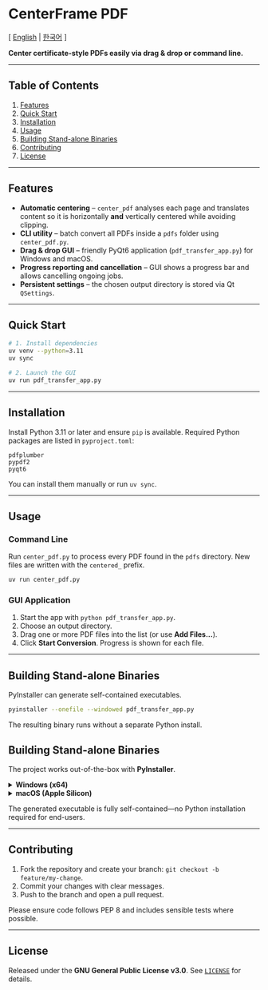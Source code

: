 # CenterFrame PDF

[ [English](README.md) | [한국어](README.ko.md) ]

**Center certificate-style PDFs easily via drag & drop or command line.**

---

## Table of Contents

1. [Features](#features)
2. [Quick Start](#quick-start)
3. [Installation](#installation)
4. [Usage](#usage)
5. [Building Stand-alone Binaries](#building-stand-alone-binaries)
6. [Contributing](#contributing)
7. [License](#license)

---

## Features

- **Automatic centering** – `center_pdf` analyses each page and translates content so it is horizontally **and** vertically centered while avoiding clipping.
- **CLI utility** – batch convert all PDFs inside a `pdfs` folder using `center_pdf.py`.
- **Drag & drop GUI** – friendly PyQt6 application (`pdf_transfer_app.py`) for Windows and macOS.
- **Progress reporting and cancellation** – GUI shows a progress bar and allows cancelling ongoing jobs.
- **Persistent settings** – the chosen output directory is stored via Qt `QSettings`.

---

## Quick Start

```bash
# 1. Install dependencies
uv venv --python=3.11
uv sync

# 2. Launch the GUI
uv run pdf_transfer_app.py
```

---

## Installation

Install Python 3.11 or later and ensure `pip` is available. Required Python packages are listed in `pyproject.toml`:

```
pdfplumber
pypdf2
pyqt6
```

You can install them manually or run `uv sync`.

---

## Usage

### Command Line

Run `center_pdf.py` to process every PDF found in the `pdfs` directory. New files are written with the `centered_` prefix.

```bash
uv run center_pdf.py
```

### GUI Application

1. Start the app with `python pdf_transfer_app.py`.
2. Choose an output directory.
3. Drag one or more PDF files into the list (or use **Add Files...**).
4. Click **Start Conversion**. Progress is shown for each file.

---

## Building Stand-alone Binaries

PyInstaller can generate self-contained executables.

```bash
pyinstaller --onefile --windowed pdf_transfer_app.py
```

The resulting binary runs without a separate Python install.

## Building Stand-alone Binaries

The project works out-of-the-box with **PyInstaller**.

<details>
<summary><strong>Windows (x64)</strong></summary>

```cmd
pyinstaller ^
  --noconsole --onefile ^
  --name "Centerframe-PDF" ^
  --icon "assets\centerframe_pdf.ico" ^
  pdf_transfer_app.py
```

</details>

<details>
<summary><strong>macOS (Apple Silicon)</strong></summary>

```bash
pyinstaller \
  --onefile --windowed \
  --target-architecture arm64 \
  --name "Centerframe-PDF" \
  --icon "assets/centerframe_pdf.icns" \
  pdf_transfer_app.py
```

</details>

The generated executable is fully self-contained—no Python installation required for end-users.

---

## Contributing

1. Fork the repository and create your branch: `git checkout -b feature/my-change`.
2. Commit your changes with clear messages.
3. Push to the branch and open a pull request.

Please ensure code follows PEP 8 and includes sensible tests where possible.

---

## License

Released under the **GNU General Public License v3.0**. See [`LICENSE`](LICENSE) for details.
